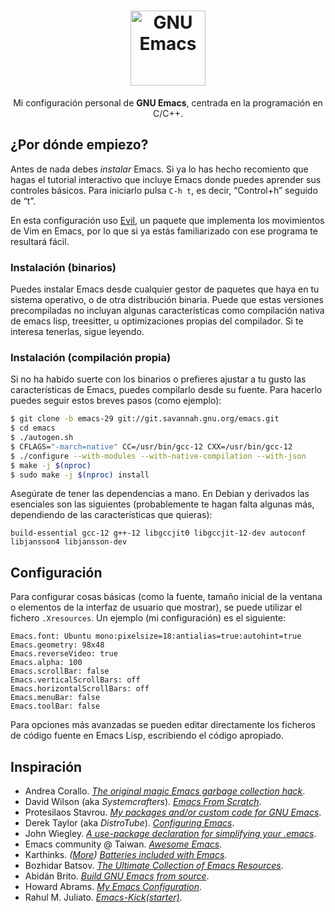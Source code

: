 <div align="center">
  <h1>
    <img src="https://www.gnu.org/savannah-checkouts/gnu/emacs/images/emacs.png" alt="GNU Emacs" width="120" height="120"/>
  </h1>
  Mi configuración personal de <b>GNU Emacs</b>, centrada en la programación en C/C++.
</div>

## ¿Por dónde empiezo?
Antes de nada debes *instalar* Emacs. Si ya lo has hecho recomiento que hagas el tutorial interactivo que incluye Emacs donde puedes aprender sus controles básicos. Para iniciarlo pulsa `C-h t`, es decir, “Control+h” seguido de “t”.

En esta configuración uso [Evil](https://github.com/emacs-evil/evil), un paquete que implementa los movimientos de Vim en Emacs, por lo que si ya estás familiarizado con ese programa te resultará fácil.

### Instalación (binarios)
Puedes instalar Emacs desde cualquier gestor de paquetes que haya en tu sistema operativo, o de otra distribución binaria. Puede que estas versiones precompiladas no incluyan algunas características como compilación nativa de emacs lisp, treesitter, u optimizaciones propias del compilador. Si te interesa tenerlas, sigue leyendo.


### Instalación (compilación propia)
Si no ha habido suerte con los binarios o prefieres ajustar a tu gusto las características de Emacs, puedes compilarlo desde su fuente. Para hacerlo puedes seguir estos breves pasos (como ejemplo):

```sh
$ git clone -b emacs-29 git://git.savannah.gnu.org/emacs.git
$ cd emacs
$ ./autogen.sh
$ CFLAGS="-march=native" CC=/usr/bin/gcc-12 CXX=/usr/bin/gcc-12
$ ./configure --with-modules --with-native-compilation --with-json
$ make -j $(nproc)
$ sudo make -j $(nproc) install
```

Asegúrate de tener las dependencias a mano. En Debian y derivados las esenciales son las siguientes (probablemente te hagan falta algunas más, dependiendo de las características que quieras):

```
build-essential gcc-12 g++-12 libgccjit0 libgccjit-12-dev autoconf libjansson4 libjansson-dev
```

## Configuración

Para configurar cosas básicas (como la fuente, tamaño inicial de la ventana o elementos de la interfaz de usuario que mostrar), se puede utilizar el fichero `.Xresources`. Un ejemplo (mi configuración) es el siguiente:

```
Emacs.font: Ubuntu mono:pixelsize=18:antialias=true:autohint=true
Emacs.geometry: 98x48
Emacs.reverseVideo: true
Emacs.alpha: 100
Emacs.scrollBar: false
Emacs.verticalScrollBars: off
Emacs.horizontalScrollBars: off
Emacs.menuBar: false
Emacs.toolBar: false
```

Para opciones más avanzadas se pueden editar directamente los ficheros de código fuente en Emacs Lisp, escribiendo el código apropiado.

## Inspiración
- Andrea Corallo. *[The original magic Emacs garbage collection hack](https://akrl.sdf.org/#orgc15a10d)*.
- David Wilson (aka *Systemcrafters*). *[Emacs From Scratch](https://systemcrafters.net/emacs-from-scratch/)*.
- Protesilaos Stavrou. *[My packages and/or custom code for GNU Emacs](https://protesilaos.com/emacs/)*.
- Derek Taylor (aka *DistroTube*). *[Configuring Emacs](https://www.youtube.com/playlist?list=PL5--8gKSku15e8lXf7aLICFmAHQVo0KXX)*.
- John Wiegley. *[A use-package declaration for simplifying your .emacs](https://jwiegley.github.io/use-package/)*.
- Emacs community @ Taiwan. *[Awesome Emacs](https://github.com/emacs-tw/awesome-emacs)*.
- Karthinks. *([More](https://karthinks.com/software/more-batteries-included-with-emacs/)) [Batteries included with Emacs](https://karthinks.com/software/batteries-included-with-emacs/)*.
- Bozhidar Batsov. *[The Ultimate Collection of Emacs Resources](https://batsov.com/articles/2011/11/30/the-ultimate-collection-of-emacs-resources/)*.
- Abidán Brito. *[Build GNU Emacs from source](https://gist.github.com/abidanBrito/2b5e447f191bb6bb70c9b6fe6f9e7956#file-build-emacs-sh)*.
- Howard Abrams. *[My Emacs Configuration](https://howardabrams.com/hamacs/)*.
- Rahul M. Juliato. *[Emacs-Kick(starter)](https://github.com/LionyxML/emacs-kick)*.
